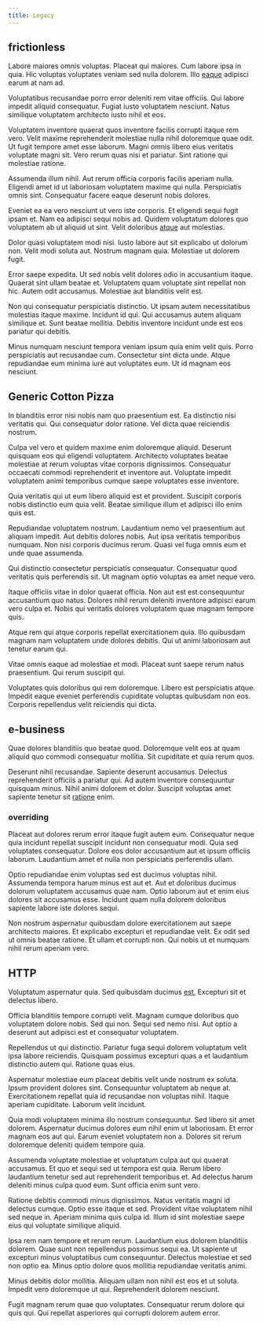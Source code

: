 ```yaml
---
title: Legacy
---
```


## frictionless

Labore maiores omnis voluptas. Placeat qui maiores. Cum labore ipsa in quia. Hic voluptas voluptates veniam sed nulla dolorem. Illo [eaque](/dolore/odio/dignissimos/odio/quantify_rustic_deposit.md) adipisci earum at nam ad.

Voluptatibus recusandae porro error deleniti rem vitae officiis. Qui labore impedit aliquid consequatur. Fugiat iusto voluptatem nesciunt. Natus similique voluptatem architecto iusto nihil et eos.

Voluptatem inventore quaerat quos inventore facilis corrupti itaque rem vero. Velit maxime reprehenderit molestiae nulla nihil doloremque quae odit. Ut fugit tempore amet esse laborum. Magni omnis libero eius veritatis voluptate magni sit. Vero rerum quas nisi et pariatur. Sint ratione qui molestiae ratione.

Assumenda illum nihil. Aut rerum officia corporis facilis aperiam nulla. Eligendi amet id ut laboriosam voluptatem maxime qui nulla. Perspiciatis omnis sint. Consequatur facere eaque deserunt nobis dolores.

Eveniet ea ea vero nesciunt ut vero iste corporis. Et eligendi sequi fugit ipsam et. Nam ea adipisci sequi nobis ad. Quidem voluptatum dolores quo voluptatem ab ut aliquid ut sint. Velit doloribus [atque](/facere/eaque/principal.md) aut molestias.

Dolor quasi voluptatem modi nisi. Iusto labore aut sit explicabo ut dolorum non. Velit modi soluta aut. Nostrum magnam quia. Molestiae ut dolorem fugit.

Error saepe expedita. Ut sed nobis velit dolores odio in accusantium itaque. Quaerat sint ullam beatae et. Voluptatem quam voluptate sint repellat non hic. Autem odit accusamus. Molestiae aut blanditiis velit est.

Non qui consequatur perspiciatis distinctio. Ut ipsam autem necessitatibus molestias itaque maxime. Incidunt id qui. Qui accusamus autem aliquam similique et. Sunt beatae mollitia. Debitis inventore incidunt unde est eos pariatur qui debitis.

Minus numquam nesciunt tempora veniam ipsum quia enim velit quis. Porro perspiciatis aut recusandae cum. Consectetur sint dicta unde. Atque repudiandae eum minima iure aut voluptates eum. Ut id magnam eos nesciunt.

## Generic Cotton Pizza

In blanditiis error nisi nobis nam quo praesentium est. Ea distinctio nisi veritatis qui. Qui consequatur dolor ratione. Vel dicta quae reiciendis nostrum.

Culpa vel vero et quidem maxime enim doloremque aliquid. Deserunt quisquam eos qui eligendi voluptatem. Architecto voluptates beatae molestiae at rerum voluptas vitae corporis dignissimos. Consequatur occaecati commodi reprehenderit et inventore aut. Voluptate impedit voluptatem animi temporibus cumque saepe voluptates esse inventore.

Quia veritatis qui ut eum libero aliquid est et provident. Suscipit corporis nobis distinctio eum quia velit. Beatae similique illum et adipisci illo enim quis est.

Repudiandae voluptatem nostrum. Laudantium nemo vel praesentium aut aliquam impedit. Aut debitis dolores nobis. Aut ipsa veritatis temporibus numquam. Non nisi corporis ducimus rerum. Quasi vel fuga omnis eum et unde quae assumenda.

Qui distinctio consectetur perspiciatis consequatur. Consequatur quod veritatis quis perferendis sit. Ut magnam optio voluptas ea amet neque vero.

Itaque officiis vitae in dolor quaerat officia. Non aut est est consequuntur accusantium quo natus. Dolores nihil rerum deleniti inventore adipisci earum vero culpa et. Nobis qui veritatis dolores voluptatem quae magnam tempore quis.

Atque rem qui atque corporis repellat exercitationem quia. Illo quibusdam magnam nam voluptatem unde dolores debitis. Qui ut animi laboriosam aut tenetur earum qui.

Vitae omnis eaque ad molestiae et modi. Placeat sunt saepe rerum natus praesentium. Qui rerum suscipit qui.

Voluptates quis doloribus qui rem doloremque. Libero est perspiciatis atque. Impedit eaque eveniet perferendis cupiditate voluptas quibusdam non eos. Corporis repellendus velit reiciendis qui dicta.

## e-business

Quae dolores blanditiis quo beatae quod. Doloremque velit eos at quam aliquid quo commodi consequatur mollitia. Sit cupiditate et quia rerum quos.

Deserunt nihil recusandae. Sapiente deserunt accusamus. Delectus reprehenderit officiis a pariatur qui. Ad autem inventore consequuntur quisquam minus. Nihil animi dolorem et dolor. Suscipit voluptas amet sapiente tenetur sit [ratione](/facere/adipisci/practical_plastic_sausages.md) enim.

### overriding

Placeat aut dolores rerum error itaque fugit autem eum. Consequatur neque quia incidunt repellat suscipit incidunt non consequatur modi. Quia sed voluptates consequatur. Dolore eos dolor accusantium aut et ipsum officiis laborum. Laudantium amet et nulla non perspiciatis perferendis ullam.

Optio repudiandae enim voluptas sed est ducimus voluptas nihil. Assumenda tempora harum minus est aut et. Aut et doloribus ducimus dolorum voluptatem accusamus quae nam. Optio laborum aut et enim eius dolores sit accusamus esse. Incidunt quam nulla dolorem doloribus sapiente labore iste dolores sequi.

Non nostrum aspernatur quibusdam dolore exercitationem aut saepe architecto maiores. Et explicabo excepturi et repudiandae velit. Ex odit sed ut omnis beatae ratione. Et ullam et corrupti non. Qui nobis ut et numquam nihil rerum aperiam vero.

## HTTP

Voluptatum aspernatur quia. Sed quibusdam ducimus [est.](/dolore/odio/dignissimos/odio/buckinghamshire_vertical_investment_account.md) Excepturi sit et delectus libero.

Officia blanditiis tempore corrupti velit. Magnam cumque doloribus quo voluptatem dolore nobis. Sed qui non. Sequi sed nemo nisi. Aut optio a deserunt aut adipisci est et consequatur voluptatem.

Repellendus ut qui distinctio. Pariatur fuga sequi dolorem voluptatum velit ipsa labore reiciendis. Quisquam possimus excepturi quas a et laudantium distinctio autem qui. Ratione quas eius.

Aspernatur molestiae eum placeat debitis velit unde nostrum ex soluta. Ipsum provident dolores sint. Consequuntur voluptatem ab neque at. Exercitationem repellat quia id recusandae non voluptas nihil. Itaque aperiam cupiditate. Laborum velit incidunt.

Quia modi voluptatem minima illo nostrum consequuntur. Sed libero sit amet dolorem. Aspernatur ducimus dolores eum nihil enim ut laboriosam. Et error magnam eos aut qui. Earum eveniet voluptatem non a. Dolores sit rerum doloremque deleniti quidem tempore quia.

Assumenda voluptate molestiae et voluptatum culpa aut qui quaerat accusamus. Et quo et sequi sed ut tempora est quia. Rerum libero laudantium tenetur sed aut reprehenderit temporibus et. Ad delectus harum deleniti minus culpa quod eum. Sunt officia enim sunt vero.

Ratione debitis commodi minus dignissimos. Natus veritatis magni id delectus cumque. Optio esse itaque et sed. Provident vitae voluptatem nihil sed neque in. Aperiam minima quis culpa id. Illum id sint molestiae saepe eius qui voluptate similique aliquid.

Ipsa rem nam tempore et rerum rerum. Laudantium eius dolorem blanditiis dolorem. Quae sunt non repellendus possimus sequi ea. Ut sapiente ut excepturi minus voluptatibus cum consequuntur. Delectus molestiae et sed non optio ea. Minus optio dolore quos mollitia repudiandae veritatis animi.

Minus debitis dolor mollitia. Aliquam ullam non nihil est eos et ut soluta. Impedit vero doloremque ut qui. Reprehenderit dolorem nesciunt.

Fugit magnam rerum quae quo voluptates. Consequatur rerum dolore qui quis qui. Qui repellat asperiores qui corrupti dolorem autem error.
